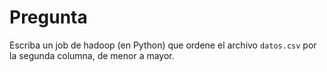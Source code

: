 Pregunta
===========================================================================

Escriba un job de hadoop (en Python) que ordene el archivo `datos.csv` por
la segunda columna, de menor a mayor. 
